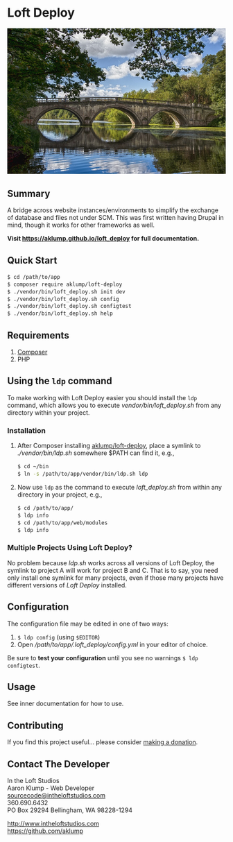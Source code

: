 # Loft Deploy

![Loft Deploy](docs/images/loft-deploy.jpg)

## Summary

A bridge across website instances/environments to simplify the exchange of database and files not under SCM.  This was first written having Drupal in mind, though it works for other frameworks as well.

**Visit <https://aklump.github.io/loft_deploy> for full documentation.**

## Quick Start

```bash
$ cd /path/to/app
$ composer require aklump/loft-deploy
$ ./vendor/bin/loft_deploy.sh init dev
$ ./vendor/bin/loft_deploy.sh config
$ ./vendor/bin/loft_deploy.sh configtest
$ ./vendor/bin/loft_deploy.sh help
```

## Requirements

1. [Composer](https://getcomposer.org/)
1. PHP

## Using the `ldp` command

To make working with Loft Deploy easier you should install the `ldp` command,
which allows you to execute _vendor/bin/loft_deploy.sh_ from any directory
within your project.

### Installation

1. After Composer
   installing [aklump/loft-deploy](https://github.com/aklump/loft_deploy), place
   a symlink to _./vendor/bin/ldp.sh_ somewhere $PATH can find it, e.g.,

    ```bash
    $ cd ~/bin
    $ ln -s /path/to/app/vendor/bin/ldp.sh ldp
    ```

1. Now use `ldp` as the command to execute _loft_deploy.sh_ from within any
   directory in your project, e.g.,

    ```bash
    $ cd /path/to/app/
    $ ldp info
    $ cd /path/to/app/web/modules
    $ ldp info
    ```

### Multiple Projects Using Loft Deploy?

No problem because _ldp.sh_ works across all versions of Loft Deploy, the
symlink to project A will work for project B and C. That is to say, you need
only install one symlink for many projects, even if those many projects have different versions of _Loft Deploy_ installed.

## Configuration

The configuration file may be edited in one of two ways:

1. `$ ldp config` (using `$EDITOR`)
1. Open _/path/to/app/.loft_deploy/config.yml_ in your editor of choice.

Be sure to **test your configuration** until you see no warnings  `$ ldp configtest`.

## Usage

See inner documentation for how to use.

## Contributing

If you find this project useful... please consider [making a donation](https://www.paypal.com/cgi-bin/webscr?cmd=_s-xclick&hosted_button_id=4E5KZHDQCEUV8&item_name=Gratitude%20for%20aklump%2Floft_deploy).

## Contact The Developer

In the Loft Studios  
Aaron Klump - Web Developer  
sourcecode@intheloftstudios.com  
360.690.6432  
PO Box 29294 Bellingham, WA 98228-1294

<http://www.intheloftstudios.com>  
<https://github.com/aklump>  
